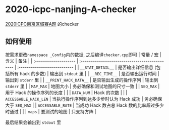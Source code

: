 # 2020-icpc-nanjing-A-checker

[2020ICPC南京区域赛A题](https://ac.nowcoder.com/acm/contest/10272/A) 的checker

## 如何使用

按需求更改`namespace _Config`内的数据, 之后编译`checker.cpp`即可
| 常量 / 宏             | 含义                                           | 备注                         |
| :-------------------- | :--------------------------------------------- | :--------------------------- |
| `__STAT_DETAIL__`     | 是否输出详细信息 (包括所有 hack 的步数)        | 输出到 `stdout` 里           |
| `__REC_TIME__`        | 是否输出运行时间                               | 输出到 `stderr` 里           |
| `__PRINT_HACK_DATA__` | 是否输出生成的操作序列                         | 输出到 `stderr` 里           |
| `MAP_MAX`             | 地图大小                                       | 务必确保和测试地图的尺寸一致 |
| `SEQ_MAX`             | 用于 Hack 的操作序列的长度                     |                              |
| `DATA_NUM`            | Hack 的次数                                    |                              |
| `ACCESSABLE_HACK_LEN` | 当执行操作序列到达多少步时认为 Hack 成功       | 务必确保大于 `SEQ_MAX`       |
| `ACCESSABLE_RATE`     | 当成功 Hack 数占总 Hack 数的比率超过多少时通过 |                              |
| `maps`                | 要测试的地图                                   | 只支持方阵                   |

最后结果会输出到 `stdout` 里
